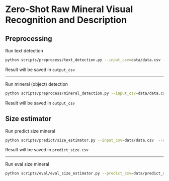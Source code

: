 # Zero-Shot Raw Mineral Visual Recognition and Description

## Preprocessing
Run text detection
```bash
python scripts/preprocess/text_detection.py --input_csv=data/data.csv --image_path_col=image_path --output_csv=data/text_detection_res.csv --model_path=weights/craft_mlt_25k.pth --refiner_path=weights/craft_refiner_CTW1500.pth --cuda=0
```
Result will be saved in `output_csv`

---

Run mineral (object) detection
```bash
python scripts/preprocess/mineral_detection.py --input_csv=data/data.csv --image_path_col=image_path --output_csv=data/mineral_detection_res.csv --cache_dir=weights/ --cuda=0
```
Result will be saved in `output_csv`


## Size estimator
Run predict size mineral
```bash
python scripts/predict/size_estimator.py --input_csv=data/data.csv  --output_csv=data/predict_size.csv
```
Result will be saved in `predict_size.csv`


---

Run eval size mineral
```bash
python scripts/eval/eval_size_estimator.py --predict_csv=data/predict_size.csv --ground_true_csv=data/true_size.csv
```
